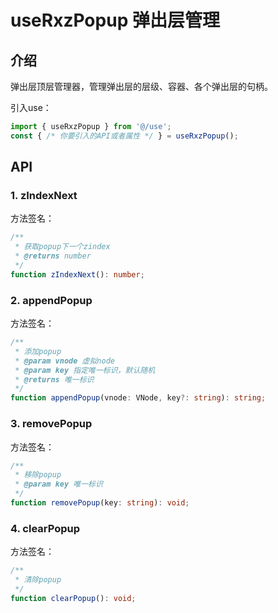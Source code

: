 # useRxzPopup 弹出层管理

## 介绍

弹出层顶层管理器，管理弹出层的层级、容器、各个弹出层的句柄。

引入use：

```ts
import { useRxzPopup } from '@/use';
const { /* 你要引入的API或者属性 */ } = useRxzPopup();
```

## API

### 1. zIndexNext

  方法签名：

  ```ts
  /**
   * 获取popup下一个zindex
   * @returns number
   */
  function zIndexNext(): number;
  ```

### 2. appendPopup

  方法签名：

  ```ts
  /**
   * 添加popup
   * @param vnode 虚拟node
   * @param key 指定唯一标识，默认随机
   * @returns 唯一标识
   */
  function appendPopup(vnode: VNode, key?: string): string;
  ```

### 3. removePopup

  方法签名：

  ```ts
  /**
   * 移除popup
   * @param key 唯一标识
   */
  function removePopup(key: string): void;
  ```


### 4. clearPopup

  方法签名：

  ```ts
  /**
   * 清除popup
   */
  function clearPopup(): void;
  ```